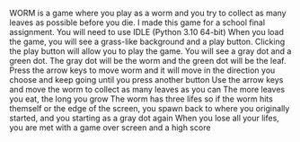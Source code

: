 WORM is a game where you play as a worm and you try to collect as many leaves as possible before you die.
I made this game for a school final assignment.
You will need to use IDLE (Python 3.10 64-bit)
When you load the game, you will see a grass-like background and a play button.
Clicking the play button will allow you to play the game.
You will see a gray dot and a green dot. The gray dot will be the worm and the green dot will be the leaf. 
Press the arrow keys to move worm and it will move in the direction you choose and keep going until you press another button
Use the arrow keys and move the worm to collect as many leaves as you can
The more leaves you eat, the long you grow
The worm has three lifes so if the worm hits themself or the edge of the screen, you spawn back to where you originally started, and you starting as a gray dot again
When you lose all your lifes, you are met with a game over screen and a high score
